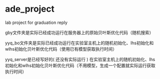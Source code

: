 # ade_project
lab project for graduation reply

gby文件夹是实际已经成功运行在服务器上的原始贝叶斯优化代码（随机搜索）

yyq_bo文件夹是实际已经成功运行在实验室主机上的随机初始化、lhs初始化和wlhs初始化贝叶斯优化代码（使用已有模型获取执行时间）

yyq_server是已经写好的( 还没有实际运行 ) 在实验室主机上的随机初始化、lhs初始化和wlhs初始化贝叶斯优化代码（不用模型，生成一个配置就实际运行获取执行时间）




